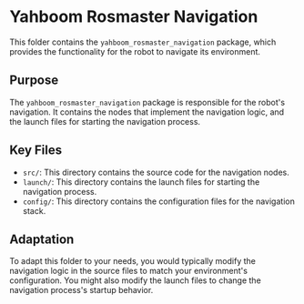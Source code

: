 # Yahboom Rosmaster Navigation

This folder contains the `yahboom_rosmaster_navigation` package, which provides the functionality for the robot to navigate its environment.

## Purpose

The `yahboom_rosmaster_navigation` package is responsible for the robot's navigation. It contains the nodes that implement the navigation logic, and the launch files for starting the navigation process.

## Key Files

- `src/`: This directory contains the source code for the navigation nodes.
- `launch/`: This directory contains the launch files for starting the navigation process.
- `config/`: This directory contains the configuration files for the navigation stack.

## Adaptation

To adapt this folder to your needs, you would typically modify the navigation logic in the source files to match your environment's configuration. You might also modify the launch files to change the navigation process's startup behavior.

